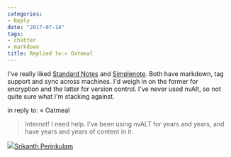 ```yaml
---
categories:
- Reply
date: "2017-07-14"
tags:
- chatter
- markdown
title: Replied to:« Oatmeal
---
```


I've really liked [Standard Notes](https://app.standardnotes.org) and [Simplenote](https://app.simplenote.com/). Both have markdown, tag support and sync across machines. I'd weigh in on the former for encryption and the latter for version control. I've never used nvAlt, so not quite sure what I'm stacking against.

in reply to: « Oatmeal

> Internet! I need help. I've been using nvALT for years and years, and have years and years of content in it.

![](images/cropped-cropped-SP01-550afdebv1_site_icon.png)[Srikanth Perinkulam](https://srikanthperinkulam.com)
